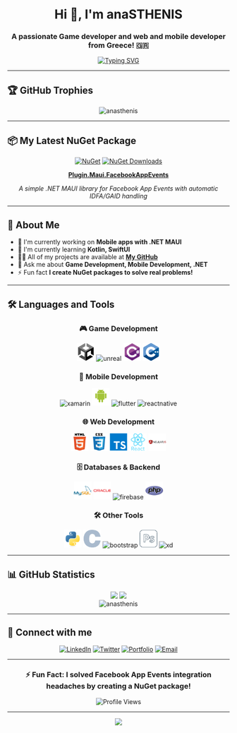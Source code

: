 <h1 align="center">Hi 👋, I'm anaSTHENIS</h1>
<h3 align="center">A passionate Game developer and web and mobile developer from Greece! 🇬🇷</h3>

<div align="center">

[![Typing SVG](https://readme-typing-svg.herokuapp.com?font=Fira+Code&pause=1000&color=2E9EF7&center=true&vCenter=true&width=435&lines=Game+Developer;Mobile+App+Developer;Web+Developer;.NET+MAUI+Expert;Open+Source+Contributor)](https://git.io/typing-svg)

</div>

---

## 🏆 GitHub Trophies
<div align="center">
  <img src="https://github-profile-trophy.vercel.app/?username=anasthenis&theme=onedark&no-frame=true&no-bg=false&margin-w=4&column=7" alt="anasthenis" />
</div>

---

## 📦 My Latest NuGet Package
<div align="center">

[![NuGet](https://img.shields.io/nuget/v/Plugin.Maui.FacebookAppEvents.svg?style=for-the-badge&logo=nuget)](https://www.nuget.org/packages/Plugin.Maui.FacebookAppEvents/)
[![NuGet Downloads](https://img.shields.io/nuget/dt/Plugin.Maui.FacebookAppEvents.svg?style=for-the-badge&logo=nuget&color=blue)](https://www.nuget.org/packages/Plugin.Maui.FacebookAppEvents/)

**[Plugin.Maui.FacebookAppEvents](https://www.nuget.org/packages/Plugin.Maui.FacebookAppEvents/)**

*A simple .NET MAUI library for Facebook App Events with automatic IDFA/GAID handling*

</div>

---

## 🌱 About Me

- 🔭 I'm currently working on **Mobile apps with .NET MAUI**
- 🌱 I'm currently learning **Kotlin, SwiftUI**
- 👨‍💻 All of my projects are available at **[My GitHub](https://github.com/anasthenis)**
- 💬 Ask me about **Game Development, Mobile Development, .NET**
- ⚡ Fun fact **I create NuGet packages to solve real problems!**

---

## 🛠️ Languages and Tools

<div align="center">

### 🎮 Game Development
<p>
  <img src="https://raw.githubusercontent.com/devicons/devicon/master/icons/unity/unity-original.svg" alt="unity" width="40" height="40"/>
  <img src="https://raw.githubusercontent.com/kenangundogan/fontisto/036b7eca71aab1bef8e6a0518f7329f13ed62f6b/icons/svg/brand/unreal-engine.svg" alt="unreal" width="40" height="40"/>
  <img src="https://raw.githubusercontent.com/devicons/devicon/master/icons/csharp/csharp-original.svg" alt="csharp" width="40" height="40"/>
  <img src="https://raw.githubusercontent.com/devicons/devicon/master/icons/cplusplus/cplusplus-original.svg" alt="cplusplus" width="40" height="40"/>
</p>

### 📱 Mobile Development
<p>
  <img src="https://raw.githubusercontent.com/detain/svg-logos/780f25886640cef088af994181646db2f6b1a3f8/svg/xamarin.svg" alt="xamarin" width="40" height="40"/>
  <img src="https://raw.githubusercontent.com/devicons/devicon/master/icons/android/android-original-wordmark.svg" alt="android" width="40" height="40"/>
  <img src="https://www.vectorlogo.zone/logos/flutterio/flutterio-icon.svg" alt="flutter" width="40" height="40"/>
  <img src="https://reactnative.dev/img/header_logo.svg" alt="reactnative" width="40" height="40"/>
</p>

### 🌐 Web Development
<p>
  <img src="https://raw.githubusercontent.com/devicons/devicon/master/icons/html5/html5-original-wordmark.svg" alt="html5" width="40" height="40"/>
  <img src="https://raw.githubusercontent.com/devicons/devicon/master/icons/css3/css3-original-wordmark.svg" alt="css3" width="40" height="40"/>
  <img src="https://raw.githubusercontent.com/devicons/devicon/master/icons/typescript/typescript-original.svg" alt="typescript" width="40" height="40"/>
  <img src="https://raw.githubusercontent.com/devicons/devicon/master/icons/react/react-original-wordmark.svg" alt="react" width="40" height="40"/>
  <img src="https://raw.githubusercontent.com/devicons/devicon/master/icons/angularjs/angularjs-original-wordmark.svg" alt="angularjs" width="40" height="40"/>
</p>

### 🗄️ Databases & Backend
<p>
  <img src="https://raw.githubusercontent.com/devicons/devicon/master/icons/mysql/mysql-original-wordmark.svg" alt="mysql" width="40" height="40"/>
  <img src="https://raw.githubusercontent.com/devicons/devicon/master/icons/oracle/oracle-original.svg" alt="oracle" width="40" height="40"/>
  <img src="https://www.vectorlogo.zone/logos/firebase/firebase-icon.svg" alt="firebase" width="40" height="40"/>
  <img src="https://raw.githubusercontent.com/devicons/devicon/master/icons/php/php-original.svg" alt="php" width="40" height="40"/>
</p>

### 🛠️ Other Tools
<p>
  <img src="https://raw.githubusercontent.com/devicons/devicon/master/icons/python/python-original.svg" alt="python" width="40" height="40"/>
  <img src="https://raw.githubusercontent.com/devicons/devicon/master/icons/c/c-original.svg" alt="c" width="40" height="40"/>
  <img src="https://getbootstrap.com/docs/5.0/assets/brand/bootstrap-logo.svg" alt="bootstrap" width="40" height="40"/>
  <img src="https://raw.githubusercontent.com/devicons/devicon/master/icons/photoshop/photoshop-line.svg" alt="photoshop" width="40" height="40"/>
  <img src="https://cdn.worldvectorlogo.com/logos/adobe-xd.svg" alt="xd" width="40" height="40"/>
</p>

</div>

---

## 📊 GitHub Statistics

<div align="center">
  <img height="180em" src="https://github-readme-stats.vercel.app/api?username=anasthenis&show_icons=true&theme=tokyonight&include_all_commits=true&count_private=true"/>
  <img height="180em" src="https://github-readme-stats.vercel.app/api/top-langs/?username=anasthenis&layout=compact&langs_count=8&theme=tokyonight"/>
</div>

<div align="center">
  <img src="https://github-readme-streak-stats.herokuapp.com/?user=anasthenis&theme=tokyonight" alt="anasthenis" />
</div>

---

## 🤝 Connect with me

<div align="center">

[![LinkedIn](https://img.shields.io/badge/LinkedIn-0077B5?style=for-the-badge&logo=linkedin&logoColor=white)](https://linkedin.com/in/yourusername)
[![Twitter](https://img.shields.io/badge/Twitter-1DA1F2?style=for-the-badge&logo=twitter&logoColor=white)](https://twitter.com/yourusername)
[![Portfolio](https://img.shields.io/badge/Portfolio-FF5722?style=for-the-badge&logo=todoist&logoColor=white)](https://yourportfolio.com)
[![Email](https://img.shields.io/badge/Gmail-D14836?style=for-the-badge&logo=gmail&logoColor=white)](mailto:your.email@gmail.com)

</div>

---

<div align="center">
  
### ⚡ Fun Fact: I solved Facebook App Events integration headaches by creating a NuGet package! 
  
![Profile Views](https://komarev.com/ghpvc/?username=anasthenis&color=brightgreen&style=flat-square)

</div>

---

<div align="center">
  <img src="https://capsule-render.vercel.app/api?type=waving&color=gradient&height=60&section=footer"/>
</div>
